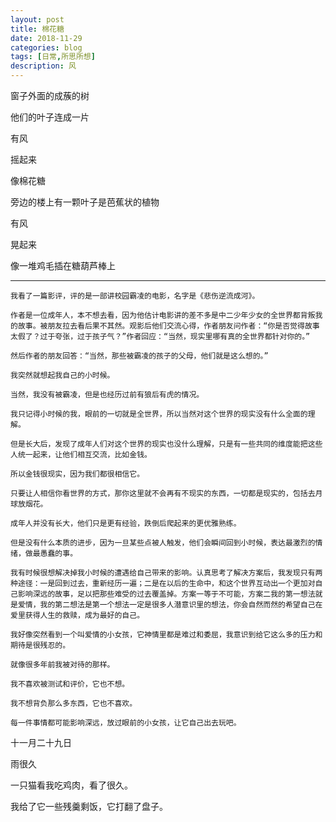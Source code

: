 ```yaml
---
layout: post
title: 棉花糖
date: 2018-11-29
categories: blog
tags: [日常,所思所想]
description: 风
---
```


窗子外面的成蔟的树

他们的叶子连成一片

有风

摇起来

像棉花糖

旁边的楼上有一颗叶子是芭蕉状的植物

有风

晃起来

像一堆鸡毛插在糖葫芦棒上

------

    我看了一篇影评，评的是一部讲校园霸凌的电影，名字是《悲伤逆流成河》。
    
    作者是一位成年人，本不想去看，因为他估计电影讲的差不多是中二少年少女的全世界都背叛我的故事。被朋友拉去看后果不其然。观影后他们交流心得，作者朋友问作者：“你是否觉得故事太假了？过于夸张，过于孩子气？”作者回应：“当然，现实里哪有真的全世界都针对你的。”
    
    然后作者的朋友回答：“当然，那些被霸凌的孩子的父母，他们就是这么想的。”
    
    我突然就想起我自己的小时候。
    
    当然，我没有被霸凌，但是也经历过前有狼后有虎的情况。
    
    我只记得小时候的我，眼前的一切就是全世界，所以当然对这个世界的现实没有什么全面的理解。
    
    但是长大后，发现了成年人们对这个世界的现实也没什么理解，只是有一些共同的维度能把这些人统一起来，让他们相互交流，比如金钱。
    
    所以金钱很现实，因为我们都很相信它。
    
    只要让人相信你看世界的方式，那你这里就不会再有不现实的东西，一切都是现实的，包括去月球放烟花。
    
    成年人并没有长大，他们只是更有经验，跌倒后爬起来的更优雅熟练。
    
    但是没有什么本质的进步，因为一旦某些点被人触发，他们会瞬间回到小时候，表达最激烈的情绪，做最愚蠢的事。
    
    我有时候很想解决掉我小时候的遭遇给自己带来的影响。认真思考了解决方案后，我发现只有两种途径：一是回到过去，重新经历一遍；二是在以后的生命中，和这个世界互动出一个更加对自己影响深远的故事，足以把那些难受的过去覆盖掉。方案一等于不可能，方案二我的第一想法就是爱情，我的第二想法是第一个想法一定是很多人潜意识里的想法，你会自然而然的希望自己在爱里获得人生的救赎，成为最好的自己。
    
    我好像突然看到一个叫爱情的小女孩，它神情里都是难过和委屈，我意识到给它这么多的压力和期待是很残忍的。
    
    就像很多年前我被对待的那样。
    
    我不喜欢被测试和评价，它也不想。
    
    我不想背负那么多东西，它也不喜欢。
    
    每一件事情都可能影响深远，放过眼前的小女孩，让它自己出去玩吧。
    
    
十一月二十九日

雨很久

一只猫看我吃鸡肉，看了很久。

我给了它一些残羹剩饭，它打翻了盘子。
    
    
